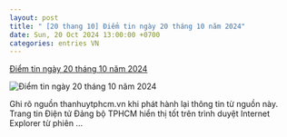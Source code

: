 ```yaml
---
layout: post
title: " [20 thang 10] Điểm tin ngày 20 tháng 10 năm 2024"
date: Sun, 20 Oct 2024 13:00:00 +0700
categories: entries VN
---
```

[Điểm tin ngày 20 tháng 10 năm 2024](https://hcmcpv.org.vn/tin-tuc/diem-tin-ngay-20-thang-10-nam-2024-1491929242)

![Điểm tin ngày 20 tháng 10 năm 2024](https://images.hcmcpv.org.vn/res/news/2024/10/20-10-2024-diem-tin-ngay-20-thang-10-nam-2024-E8CF169F.jpg)

Ghi rõ nguồn thanhuytphcm.vn khi phát hành lại thông tin từ nguồn này. Trang tin Điện tử Đảng bộ TPHCM hiển thị tốt trên trình duyệt Internet Explorer từ phiên ...

